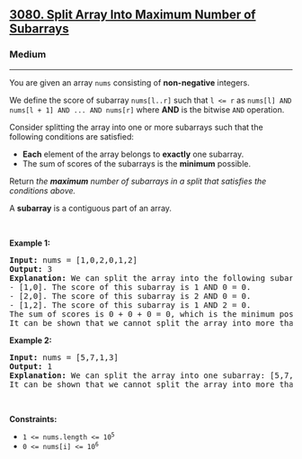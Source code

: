 <h2><a href="https://leetcode.com/problems/split-array-into-maximum-number-of-subarrays/description/">3080. Split Array Into Maximum Number of Subarrays</a></h2><h3>Medium</h3><hr><p>You are given an array <code>nums</code> consisting of <strong>non-negative</strong> integers.</p>

<p>We define the score of subarray <code>nums[l..r]</code> such that <code>l &lt;= r</code> as <code>nums[l] AND nums[l + 1] AND ... AND nums[r]</code> where <strong>AND</strong> is the bitwise <code>AND</code> operation.</p>

<p>Consider splitting the array into one or more subarrays such that the following conditions are satisfied:</p>

<ul>
	<li><strong>E</strong><strong>ach</strong> element of the array belongs to <strong>exactly</strong> one subarray.</li>
	<li>The sum of scores of the subarrays is the <strong>minimum</strong> possible.</li>
</ul>

<p>Return <em>the <strong>maximum</strong> number of subarrays in a split that satisfies the conditions above.</em></p>

<p>A <strong>subarray</strong> is a contiguous part of an array.</p>

<p>&nbsp;</p>
<p><strong class="example">Example 1:</strong></p>

<pre>
<strong>Input:</strong> nums = [1,0,2,0,1,2]
<strong>Output:</strong> 3
<strong>Explanation:</strong> We can split the array into the following subarrays:
- [1,0]. The score of this subarray is 1 AND 0 = 0.
- [2,0]. The score of this subarray is 2 AND 0 = 0.
- [1,2]. The score of this subarray is 1 AND 2 = 0.
The sum of scores is 0 + 0 + 0 = 0, which is the minimum possible score that we can obtain.
It can be shown that we cannot split the array into more than 3 subarrays with a total score of 0. So we return 3.
</pre>

<p><strong class="example">Example 2:</strong></p>

<pre>
<strong>Input:</strong> nums = [5,7,1,3]
<strong>Output:</strong> 1
<strong>Explanation:</strong> We can split the array into one subarray: [5,7,1,3] with a score of 1, which is the minimum possible score that we can obtain.
It can be shown that we cannot split the array into more than 1 subarray with a total score of 1. So we return 1.
</pre>

<p>&nbsp;</p>
<p><strong>Constraints:</strong></p>

<ul>
	<li><code>1 &lt;= nums.length &lt;= 10<sup>5</sup></code></li>
	<li><code>0 &lt;= nums[i] &lt;= 10<sup>6</sup></code></li>
</ul>
